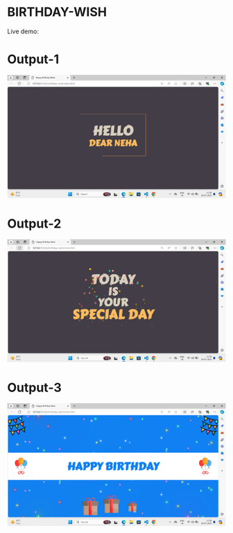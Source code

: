 # BIRTHDAY-WISH


Live demo: 

# Output-1
![alt text](<Screenshot 2024-07-18 113841.png>)


# Output-2
![alt text](<Screenshot 2024-07-18 113925.png>)


# Output-3
![alt text](<Screenshot 2024-07-18 113854.png>)